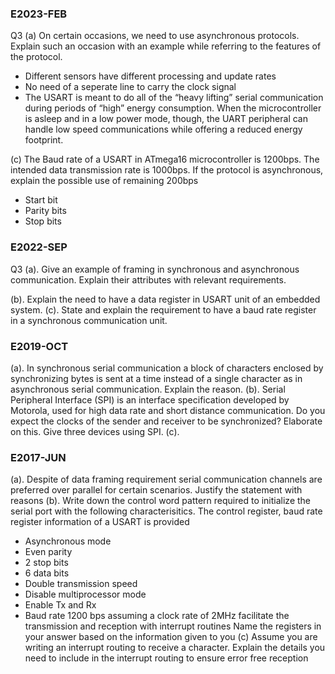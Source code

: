 ### E2023-FEB
Q3
(a) On certain occasions, we need to use asynchronous protocols. Explain such an occasion with an example while referring to the features of the protocol.

- Different sensors have different processing and update rates
- No need of a seperate line to carry the clock signal
- The USART is meant to do all of the “heavy lifting” serial communication during periods of “high” energy consumption. When the microcontroller is asleep and in a low power mode, though, the UART peripheral can handle low speed communications while offering a reduced energy footprint.

(c) The Baud rate of a USART in ATmega16 microcontroller is 1200bps. The intended data transmission rate is 1000bps. If the protocol is asynchronous, explain the possible use of remaining 200bps
- Start bit
- Parity bits
- Stop bits

### E2022-SEP

Q3
(a). Give an example of framing in synchronous and asynchronous communication. Explain their
attributes with relevant requirements.

(b). Explain the need to have a data register in USART unit of an embedded system.
(c). State and explain the requirement to have a baud rate register in a synchronous communication
unit.

### E2019-OCT
(a).  In synchronous serial communication a block of characters enclosed by synchronizing bytes is
sent at a time instead of a single character as in asynchronous serial communication. Explain the
reason.
 (b).  Serial Peripheral Interface (SPI) is an interface specification developed by Motorola, used for
high data rate and short distance communication. Do you expect the clocks of the sender and
receiver to be synchronized? Elaborate on this. Give three devices using SPI.
 (c). 

### E2017-JUN
(a). Despite of data framing requirement serial communication channels are preferred over parallel for certain scenarios. Justify the statement with reasons
(b). Write down the control word pattern required to initialize the serial port with the following characterisitics. The control register, baud rate register information of a USART is provided
- Asynchronous mode
- Even parity
- 2 stop bits
- 6 data bits
- Double transmission speed
- Disable multiprocessor mode
- Enable Tx and Rx
- Baud rate 1200 bps assuming a clock rate of 2MHz
facilitate the transmission and reception with interrupt routines
Name the registers in your answer based on the information given to you
(c) Assume you are writing an interrupt routing to receive a character. Explain the details you need to include in the interrupt routing to ensure error free reception